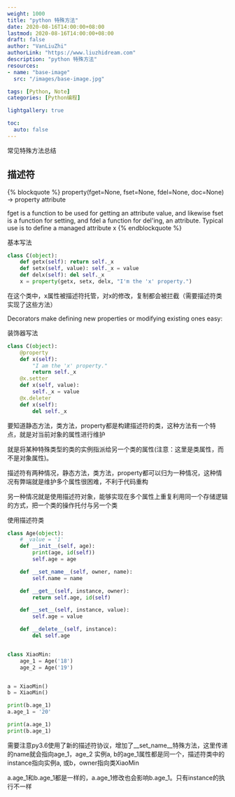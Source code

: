 ```yaml
---
weight: 1000
title: "python 特殊方法"
date: 2020-08-16T14:00:00+08:00
lastmod: 2020-08-16T14:00:00+08:00
draft: false
author: "VanLiuZhi"
authorLink: "https://www.liuzhidream.com"
description: "python 特殊方法"
resources:
- name: "base-image"
  src: "/images/base-image.jpg"

tags: [Python, Note]
categories: [Python编程]

lightgallery: true

toc:
  auto: false
---
```


常见特殊方法总结

<!-- more -->

## 描述符

{% blockquote %}
property(fget=None, fset=None, fdel=None, doc=None) -> property attribute
  
fget is a function to be used for getting an attribute value, and likewise
fset is a function for setting, and fdel a function for del'ing, an
attribute.  Typical use is to define a managed attribute x
{% endblockquote %}

基本写法
```py
class C(object):
    def getx(self): return self._x
    def setx(self, value): self._x = value
    def delx(self): del self._x
    x = property(getx, setx, delx, "I'm the 'x' property.")
```

在这个类中，x属性被描述符托管，对x的修改，复制都会被拦截（需要描述符类实现了这些方法）

Decorators make defining new properties or modifying existing ones easy:

装饰器写法

```py
class C(object):
    @property
    def x(self):
        "I am the 'x' property."
        return self._x
    @x.setter
    def x(self, value):
        self._x = value
    @x.deleter
    def x(self):
        del self._x
```

要知道静态方法，类方法，property都是构建描述符的类，这种方法有一个特点，就是对当前对象的属性进行维护

就是将某种特殊类型的类的实例指派给另一个类的属性(注意：这里是类属性，而不是对象属性)。

描述符有两种情况，静态方法，类方法，property都可以归为一种情况，这种情况有弊端就是维护多个属性很困难，不利于代码重构

另一种情况就是使用描述符对象，能够实现在多个属性上重复利用同一个存储逻辑的方式，把一个类的操作托付与另一个类

使用描述符类

```py
class Age(object):
    # _value = '1'
    def __init__(self, age):
        print(age, id(self))
        self.age = age

    def __set_name__(self, owner, name):
        self.name = name

    def __get__(self, instance, owner):
        return self.age, id(self)

    def __set__(self, instance, value):
        self.age = value

    def __delete__(self, instance):
        del self.age


class XiaoMin:
    age_1 = Age('18')
    age_2 = Age('19')


a = XiaoMin()
b = XiaoMin()

print(b.age_1)
a.age_1 = '20'

print(a.age_1)
print(b.age_1)
```

需要注意py3.6使用了新的描述符协议，增加了__set_name__特殊方法，这里传递的name就会指向age_1，age_2
实例a, b的age_1属性都是同一个，描述符类中的instance指向实例a, 或b，owner指向类XiaoMin

a.age_1和b.age_1都是一样的，a.age_1修改也会影响b.age_1。只有instance的执行不一样